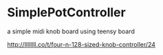 # SimplePotController
a simple midi knob board using teensy board

http://llllllll.co/t/four-n-128-sized-knob-controller/24
